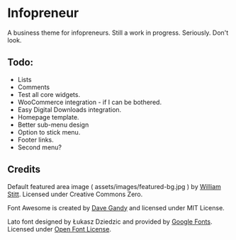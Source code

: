 # Infopreneur

A business theme for infopreneurs. Still a work in progress. Seriously. Don't look.

## Todo:

* Lists
* Comments
* Test all core widgets.
* WooCommerce integration - if I can be bothered.
* Easy Digital Downloads integration.
* Homepage template.
* Better sub-menu design
* Option to stick menu.
* Footer links.
* Second menu?

## Credits

Default featured area image ( assets/images/featured-bg.jpg ) by [William Stitt](https://unsplash.com/@willpower). Licensed under Creative Commons Zero.

Font Awesome is created by [Dave Gandy](https://twitter.com/davegandy) and licensed under MIT License.

Lato font designed by Łukasz Dziedzic and provided by [Google Fonts](https://fonts.google.com/specimen/Lato). Licensed under [Open Font License](http://scripts.sil.org/cms/scripts/page.php?site_id=nrsi&id=OFL_web).